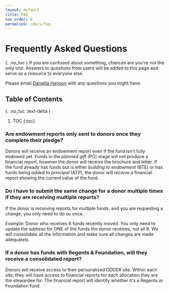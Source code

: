 ```yaml
---
layout: default
title: FAQ
nav_order: 6
permalink: /docs/faq
---
```

# Frequently Asked Questions
{: .no_toc }
If you are confused about something, chances are you're not the only one. Answers to questions from users will be added to this page and serve as a resource to everyone else.

Please email [Daniella Hanson](mailto:dahanson@ucdavis.edu) with any questions you might have.

## Table of Contents
{: .no_toc .text-delta }

1. TOC
{:toc}

### Are endowment reports only sent to donors once they complete their pledge?
Donors will receive an endowment report even if the fund isn't fully endowed yet. 
Funds in the _planned gift_ (PG) stage will not produce a financial report, however the donor will receive the brochure and letter. If the fund already has funds but is either _building to endowment_ (BTE) or has funds being _added to principal_ (ATP), the donor will receive a financial report showing the current value of the fund. 

### Do I have to submit the same change for a donor multiple times if they are receiving multiple reports?
If the donor is receiving reports for multiple funds, and you are requesting a change, you only need to do so once. 

Example: Donor who receives 8 funds recently moved. You only need to update the address for ONE of the funds the donor receives, not all 8. We will consolidate all the information and make sure all changes are made adequately.

### If a donor has funds with Regents & Foundation, will they receive a consolidated report?
Donors will receive access to their personalized ODDER site. Within each site, they will have access to financial reports for each allocation they are the stewardee for. The financial report will identify whether it's a Regents or Foundation fund. 

